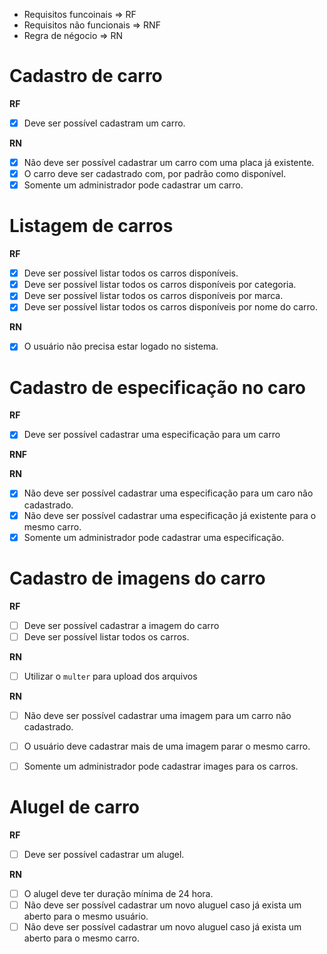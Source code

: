 - Requisitos funcoinais => RF
- Requisitos não funcionais => RNF
- Regra de négocio => RN

# Cadastro de carro

**RF**
- [x] Deve ser possível cadastram um carro.

**RN**
- [x] Não deve ser possível cadastrar um carro com uma placa já existente.
- [x] O carro deve ser cadastrado com, por padrão como disponível.
- [x] Somente um administrador pode cadastrar um carro.

# Listagem de carros

**RF**
- [x] Deve ser possível listar todos os carros disponíveis.
- [x] Deve ser possível listar todos os carros disponíveis por categoria.
- [x] Deve ser possível listar todos os carros disponíveis por marca.
- [x] Deve ser possível listar todos os carros disponíveis por nome do carro.

**RN**
- [x] O usuário não precisa estar logado no sistema.


# Cadastro de especificação no caro

**RF**
- [x] Deve ser possível cadastrar uma especificação para um carro

**RNF**

**RN**
- [x] Não deve ser possível cadastrar uma especificação para um caro não cadastrado.
- [x] Não deve ser possível cadastrar uma especificação já existente para o mesmo carro.
- [x] Somente um administrador pode cadastrar uma especificação.

# Cadastro de imagens do carro

**RF**
- [ ] Deve ser possível cadastrar a imagem do carro
- [ ] Deve ser possível listar todos os carros.

**RN**
- [ ] Utilizar o `multer` para upload dos arquivos

**RN**
- [ ] Não deve ser possível cadastrar uma imagem para um carro não cadastrado.
- [ ] O usuário deve cadastrar mais de uma imagem parar o mesmo carro.
- [ ] Somente um administrador pode cadastrar images para os carros.


# Alugel de carro

**RF**
- [ ] Deve ser possível cadastrar um alugel.

**RN**
- [ ] O alugel deve ter duração mínima de 24 hora.
- [ ] Não deve ser possível cadastrar um novo aluguel caso já exista um aberto para o mesmo usuário.
- [ ] Não deve ser possível cadastrar um novo aluguel caso já exista um aberto para o mesmo carro.
